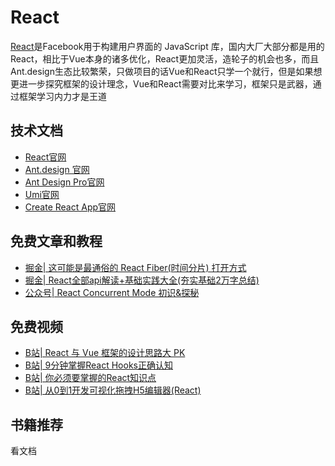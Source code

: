# React

<!-- ['❌','✅','🔥','⭐'] -->

[React](https://react.docschina.org/)是Facebook用于构建用户界面的 JavaScript 库，国内大厂大部分都是用的React，相比于Vue本身的诸多优化，React更加灵活，造轮子的机会也多，而且Ant.design生态比较繁荣，只做项目的话Vue和React只学一个就行，但是如果想更进一步探究框架的设计理念，Vue和React需要对比来学习，框架只是武器，通过框架学习内力才是王道

<roadmap :data="[
  {title:'React',download:true,x:400,y:20},
  { title:'🔥React',y:260,
    left:[
      ['入门',[-50],[
        ['cra脚手架'],
        ['清单应用'],
        ['JSX'],
        ['Hooks'],
        ['表单'],
        ['Ant Design'],
      ]],
      ['项目实战',[120],[
        ['redux dva'],
        ['react-router'],
        ['单元测试'],
        ['性能优化'],
        ['权限路由'],
        ['use工具库'],
        ['全栈框架Next.js'],
      ]],
    ],
    right:[
      ['组件化设计',[-50],[
        ['组件三要素'],
        ['基础组件'],
        ['表单组件'],
        ['弹窗组件'],
        ['表格组件'],
        ['组件文档'],
      ]],
      ['源码',[120],[
        ['虚拟Dom'],
        ['Fiber'],
        ['Hooks'],
        ['Render'],
        ['Reconciler'],
        ['Concurrent'],
        ['React Router'],
      ]],
    ]
  } ,
    {title:'🔥框架设计理念',
  y:280,
    left:[
      ['编译Compiler'],
      ['运行时Runtime'],
      ['template JSX'],
      ['响应式'],
    ],
    right:[
      ['Angular'],
      ['Svelte'],
      ['Solidjs'],
    ]
  },
  { title:'和面试官谈笑风生',y:220
  } 
]" />


## 技术文档
* [React官网](https://react.docschina.org/)
* [Ant.design 官网](https://ant.design/index-cn)
* [Ant Design Pro官网](https://pro.ant.design/)
* [Umi官网](https://umijs.org/zh-CN/docs)
* [Create React App官网](https://create-react-app.dev/)
## 免费文章和教程

* [掘金| 这可能是最通俗的 React Fiber(时间分片) 打开方式](https://juejin.cn/post/6844903975112671239)
* [掘金|  React全部api解读+基础实践大全(夯实基础2万字总结)](https://juejin.cn/post/6950063294270930980)
* [公众号| React Concurrent Mode 初识&探秘](https://mp.weixin.qq.com/s/WUVVpEoXdhVOlwtjgpLX5A)
## 免费视频

* [B站| React 与 Vue 框架的设计思路大 PK](https://www.bilibili.com/video/BV1az4y127Ga/)
* [B站| 9分钟掌握React Hooks正确认知](https://www.bilibili.com/video/BV1JU4y1E73v?from=search&seid=1480540993076541477)
* [B站| 你必须要掌握的React知识点](https://www.bilibili.com/video/BV1rK411F7x3)
* [B站| 从0到1开发可视化拖拽H5编辑器(React)](https://www.bilibili.com/video/BV14b4y1R7hk)
<!-- ::: warning @todo
B站录制
::: -->
## 书籍推荐
看文档
<!-- ## 付费课程
制作中 -->
